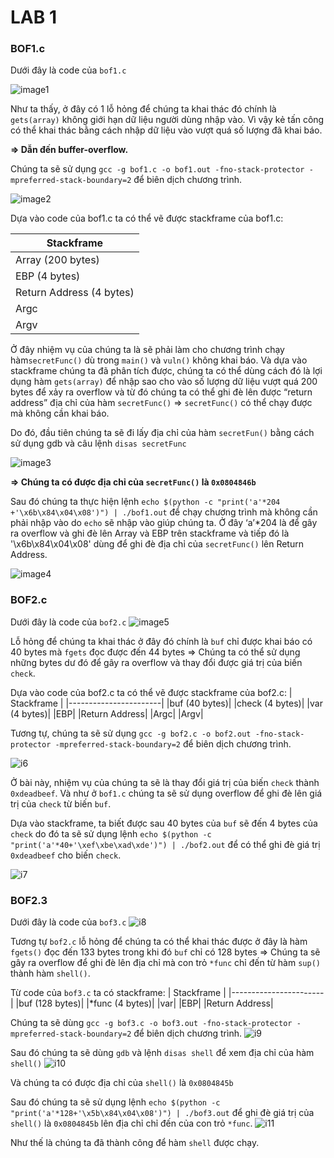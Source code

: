 # LAB 1 
### BOF1.c
Dưới đây là code của `bof1.c`

![image1](./Image/image.png)

Như ta thấy, ở đây có 1 lỗ hỏng để chúng ta khai thác đó chính là `gets(array)` không giới hạn dữ liệu người dùng nhập vào. Vì vậy kẻ tấn công có thể khai thác bằng cách nhập dữ liệu vào vượt quá số lượng đã khai báo.

**=> Dẫn đến buffer-overflow.**

Chúng ta sẽ sử dụng `gcc -g bof1.c -o bof1.out -fno-stack-protector -mpreferred-stack-boundary=2` để biên dịch chương trình.

![image2](./Image/Screenshot%202024-09-19%20174627.png)

Dựa vào code của bof1.c ta có thể vẽ được stackframe của bof1.c:

| Stackframe            |
|-----------------------|
|Array  (200 bytes)     |
|EBP  (4 bytes)         |
Return Address  (4 bytes)|
|Argc|
|Argv|

Ở đây nhiệm vụ của chúng ta là sẽ phải làm cho chương trình chạy hàm`secretFunc()` dù trong `main()` và `vuln()` không khai báo. Và dựa vào stackframe chúng ta đã phân tích được, chúng ta có thể dùng cách đó là lợi dụng hàm `gets(array)` để nhập sao cho vào số lượng dữ liệu vượt quá 200 bytes để xảy ra overflow và từ đó chúng ta có thể ghi đè lên được “return address” địa chỉ của hàm `secretFunc()` => `secretFunc()` có thể chạy được mà không cần khai báo.

Do đó, đầu tiên chúng ta sẽ đi lấy địa chỉ của hàm `secretFun()` bằng cách sử dụng gdb và câu lệnh `disas secretFunc`

![image3](./Image/Screenshot%202024-09-19%20180720.png)

**=> Chúng ta có được địa chỉ của `secretFunc()` là `0x0804846b`**

Sau đó chúng ta thực hiện lệnh `echo $(python -c "print('a'*204 +'\x6b\x84\x04\x08')") | ./bof1.out` để chạy chương trình mà không cần phải nhập vào do `echo` sẽ nhập vào giúp chúng ta. Ở đây ‘a’*204 là để gây ra overflow và ghi đè lên Array và EBP trên stackframe và tiếp đó là '\x6b\x84\x04\x08' dùng để ghi đè địa chỉ của `secretFunc()` lên Return Address.

![image4](./Image/Screenshot%202024-09-19%20181459.png)

### BOF2.c
Dưới đây là code của `bof2.c`
![image5](./Image/Screenshot%202024-09-19%20182340.png)

Lỗ hỏng để chúng ta khai thác ở đây đó chính là `buf` chỉ được khai báo có 40 bytes mà `fgets` đọc được đến 44 bytes => Chúng ta có thể sử dụng những bytes dư đó để gây ra overflow và thay đổi được giá trị của biến `check`.

Dựa vào code của bof2.c ta có thể vẽ được stackframe của bof2.c:
| Stackframe            |
|-----------------------|
|buf (40 bytes)|
|check (4 bytes)|
|var (4 bytes)|
|EBP|
|Return Address|
|Argc|
|Argv|

Tương tự, chúng ta sẽ sử dụng `gcc -g bof2.c -o bof2.out -fno-stack-protector -mpreferred-stack-boundary=2` để biên dịch chương trình.

![i6](./Image/Screenshot%202024-09-19%20220051.png)

Ở bài này, nhiệm vụ của chúng ta sẽ là thay đổi giá trị của biến `check` thành `0xdeadbeef`. Và như ở `bof1.c` chúng ta sẽ sử dụng overflow để ghi đè lên giá trị của `check` từ biến `buf`.

Dựa vào stackframe, ta biết được sau 40 bytes của `buf` sẽ đến 4 bytes của `check` do đó ta sẽ sử dụng lệnh `echo $(python -c "print('a'*40+'\xef\xbe\xad\xde')") | ./bof2.out` để có thể ghi đè giá trị `0xdeadbeef` cho biến `check`.

![i7](./Image/Screenshot%202024-09-19%20220613.png)

### BOF2.3
Dưới đây là code của `bof3.c`
![i8](./Image/Screenshot%202024-09-20%20001339.png)

Tương tự `bof2.c` lỗ hỏng để chúng ta có thể khai thác được ở đây là hàm `fgets()` đọc đến 133 bytes trong khi đó `buf` chỉ có 128 bytes => Chúng ta sẽ gây ra overflow để ghi đè lên địa chỉ mà con trỏ `*func` chỉ đến từ hàm `sup()` thành hàm `shell()`.

Từ code của `bof3.c` ta có stackframe:
| Stackframe            |
|-----------------------|
|buf (128 bytes)|
|*func (4 bytes)|
|var|
|EBP|
|Return Address|

Chúng ta sẽ dùng `gcc -g bof3.c -o bof3.out -fno-stack-protector -mpreferred-stack-boundary=2` để biên dịch chương trình.
![i9](./Image/Screenshot%202024-09-20%20003132.png)

Sau đó chúng ta sẽ dùng `gdb` và lệnh `disas shell` để xem địa chỉ của hàm `shell()`
![i10](./Image/Screenshot%202024-09-20%20003319.png)

Và chúng ta có được địa chỉ của `shell()` là `0x0804845b`

Sau đó chúng ta sẽ sử dụng lệnh `echo $(python -c "print('a'*128+'\x5b\x84\x04\x08')") | ./bof3.out` để ghi đè giá trị của `shell()` là `0x0804845b` lên địa chỉ chỉ đến của con trỏ `*func`.
![i11](./Image/Screenshot%202024-09-20%20003633.png)

Như thế là chúng ta đã thành công để hàm `shell` được chạy.